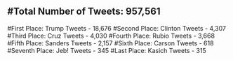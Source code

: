 #Total Number of Tweets: 957,561 
---
#First Place: Trump Tweets - 18,676
#Second Place: Clinton Tweets - 4,307
#Third Place: Cruz Tweets - 4,030
#Fourth Place: Rubio Tweets - 3,668
#Fifth Place: Sanders Tweets - 2,157
#Sixth Place: Carson Tweets - 618
#Seventh Place: Jeb! Tweets - 345
#Last Place: Kasich Tweets - 315
